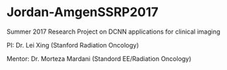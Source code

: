 # Jordan-AmgenSSRP2017

Summer 2017 Research Project on DCNN applications for clinical imaging

PI: Dr. Lei Xing (Stanford Radiation Oncology)

Mentor: Dr. Morteza Mardani (Standord EE/Radiation Oncology)
